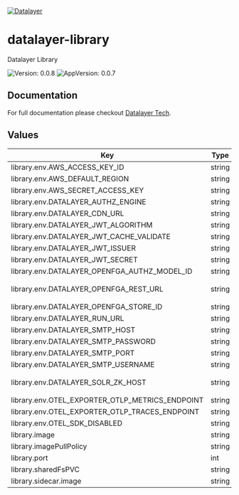 [![Datalayer](https://assets.datalayer.tech/datalayer-25.svg)](https://datalayer.io)

# datalayer-library

Datalayer Library

![Version: 0.0.8](https://img.shields.io/badge/Version-0.0.8-informational?style=flat-square) ![AppVersion: 0.0.7](https://img.shields.io/badge/AppVersion-0.0.7-informational?style=flat-square)

## Documentation

For full documentation please checkout [Datalayer Tech](https://datalayer.tech).

## Values

| Key | Type | Default | Description |
|-----|------|---------|-------------|
| library.env.AWS_ACCESS_KEY_ID | string | `""` |  |
| library.env.AWS_DEFAULT_REGION | string | `""` |  |
| library.env.AWS_SECRET_ACCESS_KEY | string | `""` |  |
| library.env.DATALAYER_AUTHZ_ENGINE | string | `""` |  |
| library.env.DATALAYER_CDN_URL | string | `""` |  |
| library.env.DATALAYER_JWT_ALGORITHM | string | `""` |  |
| library.env.DATALAYER_JWT_CACHE_VALIDATE | string | `"false"` |  |
| library.env.DATALAYER_JWT_ISSUER | string | `""` |  |
| library.env.DATALAYER_JWT_SECRET | string | `""` |  |
| library.env.DATALAYER_OPENFGA_AUTHZ_MODEL_ID | string | `""` |  |
| library.env.DATALAYER_OPENFGA_REST_URL | string | `"http://datalayer-openfga.datalayer-openfga.svc.cluster.local:8080"` |  |
| library.env.DATALAYER_OPENFGA_STORE_ID | string | `""` |  |
| library.env.DATALAYER_RUN_URL | string | `""` |  |
| library.env.DATALAYER_SMTP_HOST | string | `""` |  |
| library.env.DATALAYER_SMTP_PASSWORD | string | `""` |  |
| library.env.DATALAYER_SMTP_PORT | string | `""` |  |
| library.env.DATALAYER_SMTP_USERNAME | string | `""` |  |
| library.env.DATALAYER_SOLR_ZK_HOST | string | `"solr-datalayer-solrcloud-zookeeper-headless.datalayer-solr.svc.cluster.local"` |  |
| library.env.OTEL_EXPORTER_OTLP_METRICS_ENDPOINT | string | `""` |  |
| library.env.OTEL_EXPORTER_OTLP_TRACES_ENDPOINT | string | `""` |  |
| library.env.OTEL_SDK_DISABLED | string | `"false"` |  |
| library.image | string | `"datalayer/library:0.0.7"` |  |
| library.imagePullPolicy | string | `"Always"` |  |
| library.port | int | `9800` |  |
| library.sharedFsPVC | string | `""` |  |
| library.sidecar.image | string | `"datalayer/whoami:0.0.6"` |  |

